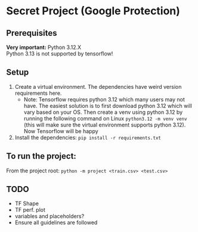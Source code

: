 # Secret Project (Google Protection)

## Prerequisites

**Very important:** Python 3.12.X  
Python 3.13 is not supported by tensorflow!

## Setup

1. Create a virtual environment. The dependencies have weird version requirements here.
    * Note: Tensorflow requires python 3.12 which many users may not have. The easiest solution is to first download
        python 3.12 which will vary based on your OS. Then create a venv using python 3.12 by running the following command 
        on Linux `python3.12 -m venv venv` (this will make sure the virtual environment supports python 3.12). Now 
        Tensorflow will be happy
2. Install the dependencies: `pip install -r requirements.txt`

## To run the project:

From the project root: `python -m project <train.csv> <test.csv>`

## TODO

* TF Shape
* TF perf. plot
* variables and placeholders?
* Ensure all guidelines are followed